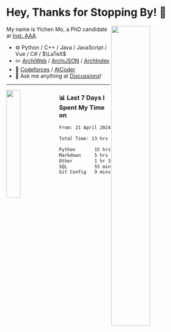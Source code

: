 # Hey, Thanks for Stopping By! 🦭

<picture>
    <source media="(prefers-color-scheme: dark)" srcset="https://github-readme-stats.vercel.app/api?username=amomorning&show_icons=true&theme=noctis_minimus&hide=issues">
    <img align="right" width="45%" src="https://github-readme-stats.vercel.app/api?username=amomorning&show_icons=true&theme=graywhite&hide=issues">
</picture>


My name is Yichen Mo, a PhD candidate at [Inst. AAA](https://archialgo.com).

-   :gear: Python / C++ / Java / JavaScript / Vue / C# / $\LaTeX$ 
-   :pencil2: [ArchiWeb](https://web.archialgo.com) / [ArchiJSON](https://www.food4rhino.com/en/app/archijson) / [ArchIndex](https://index.archialgo.com/) 
-   :abacus: [Codeforces](https://codeforces.com/profile/LaPluma) / [AtCoder](https://atcoder.jp/users/amomorning)
-   :thought_balloon: Ask me anything at [Discussions](https://github.com/amomorning/amomorning/discussions/new)!


---

<picture>
    <source media="(prefers-color-scheme: dark)" srcset="https://github-readme-stats.vercel.app/api/top-langs/?username=amomorning&hide=Mathematica&theme=noctis_minimus">
    <img align="left" width="27%" src="https://github-readme-stats.vercel.app/api/top-langs/?username=amomorning&hide=Mathematica&theme=graywhite">
</picture>

  
### 📊 Last 7 Days I Spent My Time on

<!--START_SECTION:waka-->

```txt
From: 21 April 2024 - To: 28 April 2024

Total Time: 23 hrs 40 mins

Python       15 hrs 39 mins  ████████████████▓░░░░░░░░   66.16 %
Markdown     5 hrs 20 mins   █████▓░░░░░░░░░░░░░░░░░░░   22.58 %
Other        1 hr 31 mins    █▓░░░░░░░░░░░░░░░░░░░░░░░   06.43 %
SQL          55 mins         █░░░░░░░░░░░░░░░░░░░░░░░░   03.93 %
Git Config   9 mins          ░░░░░░░░░░░░░░░░░░░░░░░░░   00.66 %
```

<!--END_SECTION:waka-->　　

